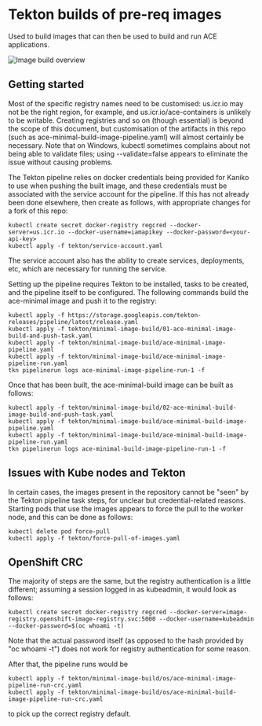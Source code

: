 # Tekton builds of pre-req images

Used to build images that can then be used to build and run ACE applications.

![Image build overview](ace-demo-pipeline-tekton-2.png)

## Getting started

 Most of the specific registry names need to be customised: us.icr.io may not be the right region, for example, and us.icr.io/ace-containers 
is unlikely to be writable. Creating registries and so on (though essential) is beyond the scope of this document, but customisation of
the artifacts in this repo (such as ace-minimal-build-image-pipeline.yaml) will almost certainly be necessary. Note that on Windows, kubectl
sometimes complains about not being able to validate files; using --validate=false appears to eliminate the issue without causing problems.

 The Tekton pipeline relies on docker credentials being provided for Kaniko to use when pushing the built image, and these credentials
must be associated with the service account for the pipeline. If this has not already been done elsewhere, then create as follows, with
appropriate changes for a fork of this repo:
```
kubectl create secret docker-registry regcred --docker-server=us.icr.io --docker-username=iamapikey --docker-password=<your-api-key>
kubectl apply -f tekton/service-account.yaml
```
The service account also has the ability to create services, deployments, etc, which are necessary for running the service.

Setting up the pipeline requires Tekton to be installed, tasks to be created, and the pipeline itself to be configured. The following
commands build the ace-minimal image and push it to the registry:
```
kubectl apply -f https://storage.googleapis.com/tekton-releases/pipeline/latest/release.yaml
kubectl apply -f tekton/minimal-image-build/01-ace-minimal-image-build-and-push-task.yaml
kubectl apply -f tekton/minimal-image-build/ace-minimal-image-pipeline.yaml
kubectl apply -f tekton/minimal-image-build/ace-minimal-image-pipeline-run.yaml
tkn pipelinerun logs ace-minimal-image-pipeline-run-1 -f
```

Once that has been built, the ace-minimal-build image can be built as follows:
```
kubectl apply -f tekton/minimal-image-build/02-ace-minimal-build-image-build-and-push-task.yaml
kubectl apply -f tekton/minimal-image-build/ace-minimal-build-image-pipeline.yaml
kubectl apply -f tekton/minimal-image-build/ace-minimal-build-image-pipeline-run.yaml
tkn pipelinerun logs ace-minimal-build-image-pipeline-run-1 -f
```

## Issues with Kube nodes and Tekton

In certain cases, the images present in the repository cannot be "seen" by the Tekton pipeline task steps, for
unclear but credential-related reasons. Starting pods that use the images appears to force the pull to the worker
node, and this can be done as follows:
```
kubectl delete pod force-pull
kubectl apply -f tekton/force-pull-of-images.yaml
```

## OpenShift CRC

The majority of steps are the same, but the registry authentication is a little different; assuming a session logged in as kubeadmin, it would look as follows:
```
kubectl create secret docker-registry regcred --docker-server=image-registry.openshift-image-registry.svc:5000 --docker-username=kubeadmin --docker-password=$(oc whoami -t)
```
Note that the actual password itself (as opposed to the hash provided by "oc whoami -t") does not work for registry authentication for some reason.

After that, the pipeline runs would be
```
kubectl apply -f tekton/minimal-image-build/os/ace-minimal-image-pipeline-run-crc.yaml
kubectl apply -f tekton/minimal-image-build/os/ace-minimal-build-image-pipeline-run-crc.yaml
```
to pick up the correct registry default.
